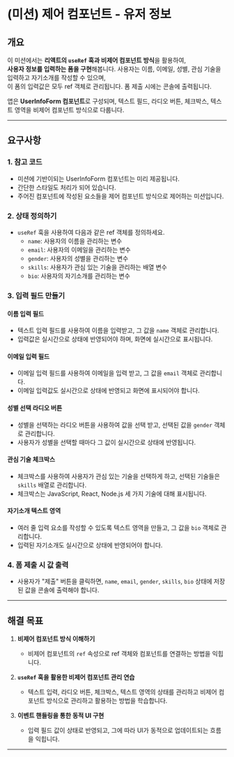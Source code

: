 # (미션) 제어 컴포넌트 - 유저 정보

## 개요

이 미션에서는 **리액트의 `useRef` 훅과 비제어 컴포넌트 방식**을 활용하여,  
**사용자 정보를 입력하는 폼을 구현**해봅니다. 사용자는 이름, 이메일, 성별, 관심 기술을 입력하고 자기소개를 작성할 수 있으며,  
이 폼의 입력값은 모두 ref 객체로 관리됩니다. 폼 제출 시에는 콘솔에 출력됩니다.

앱은 **UserInfoForm 컴포넌트**로 구성되며, 텍스트 필드, 라디오 버튼, 체크박스, 텍스트 영역을 비제어 컴포넌트 방식으로 다룹니다.

---

## 요구사항

### 1. 참고 코드

- 미션에 기반이되는 UserInfoForm 컴포넌트는 미리 제공됩니다.
- 간단한 스타일도 처리가 되어 있습니다.
- 주어진 컴포넌트에 작성된 요소들을 제어 컴포넌트 방식으로 제어하는 미션입니다.

### 2. 상태 정의하기

- `useRef` 훅을 사용하여 다음과 같은 ref 객체를 정의하세요.
  - `name`: 사용자의 이름을 관리하는 변수
  - `email`: 사용자의 이메일을 관리하는 변수
  - `gender`: 사용자의 성별을 관리하는 변수
  - `skills`: 사용자가 관심 있는 기술을 관리하는 배열 변수
  - `bio`: 사용자의 자기소개를 관리하는 변수

### 3. 입력 필드 만들기

#### 이름 입력 필드

- 텍스트 입력 필드를 사용하여 이름을 입력받고, 그 값을 `name` 객체로 관리합니다.
- 입력값은 실시간으로 상태에 반영되어야 하며, 화면에 실시간으로 표시됩니다.

#### 이메일 입력 필드

- 이메일 입력 필드를 사용하여 이메일을 입력 받고, 그 값을 `email` 객체로 관리합니다.
- 이메일 입력값도 실시간으로 상태에 반영되고 화면에 표시되어야 합니다.

#### 성별 선택 라디오 버튼

- 성별을 선택하는 라디오 버튼을 사용하여 값을 선택 받고, 선택된 값을 `gender` 객체로 관리합니다.
- 사용자가 성별을 선택할 때마다 그 값이 실시간으로 상태에 반영됩니다.

#### 관심 기술 체크박스

- 체크박스를 사용하여 사용자가 관심 있는 기술을 선택하게 하고, 선택된 기술들은 `skills` 배열로 관리합니다.
- 체크박스는 JavaScript, React, Node.js 세 가지 기술에 대해 표시됩니다.

#### 자기소개 텍스트 영역

- 여러 줄 입력 요소를 작성할 수 있도록 텍스트 영역을 만들고, 그 값을 `bio` 객체로 관리합니다.
- 입력된 자기소개도 실시간으로 상태에 반영되어야 합니다.

### 4. 폼 제출 시 값 출력

- 사용자가 "제출" 버튼을 클릭하면, `name`, `email`, `gender`, `skills`, `bio` 상태에 저장된 값을 콘솔에 출력해야 합니다.

---

## 해결 목표

1. **비제어 컴포넌트 방식 이해하기**

   - 비제어 컴포넌트의 `ref` 속성으로 ref 객체와 컴포넌트를 연결하는 방법을 익힙니다.

2. **`useRef` 훅을 활용한 비제어 컴포넌트 관리 연습**

   - 텍스트 입력, 라디오 버튼, 체크박스, 텍스트 영역의 상태를 관리하고 비제어 컴포넌트 방식으로 관리하고 활용하는 방법을 학습합니다.

3. **이벤트 핸들링을 통한 동적 UI 구현**
   - 입력 필드 값이 상태로 반영되고, 그에 따라 UI가 동적으로 업데이트되는 흐름을 익힙니다.

---
